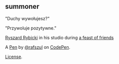 summoner
--------
"Duchy wywołujesz?"

"Przywoluje pozytywne."

[Ryszard Rybicki](https://www.facebook.com/RyszardRybickiArt) in his studio during [a feast of friends](https://www.facebook.com/photo.php?fbid=10207125914319180&l=7f172f79e9)

A [Pen](http://codepen.io/rafszul/pen/GpeQGp) by [@rafszul](http://codepen.io/rafszul) on [CodePen](http://codepen.io/).

[License](http://codepen.io/rafszul/pen/GpeQGp/license).